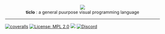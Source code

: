 <p align="center">
  <img src ="https://ticlo.github.io/ticlo/assets/ticlo-icon.svg" />
  <br/>
  <b>ticlo</b> : a general puurpose visual programming language
</p>

___


<a href='https://coveralls.io/github/ticlo/ticlo'><img src='https://coveralls.io/repos/github/ticlo/ticlo/badge.svg?branch=master&service=github' title="coveralls"/></a>
[![License: MPL 2.0](https://img.shields.io/badge/License-MPL%202.0-blue.svg)](https://opensource.org/licenses/MPL-2.0)
<a href="https://app.fossa.io/projects/git%2Bgithub.com%2Fticlo%2Fticlo?ref=badge_shield" alt="FOSSA Status"><img src="https://app.fossa.io/api/projects/git%2Bgithub.com%2Fticlo%2Fticlo.svg?type=shield"/></a>
[![Discord](https://img.shields.io/discord/434106806503997445.svg?color=7289DA&logo=discord&logoColor=white
)](https://discord.gg/d3NcyAw)
